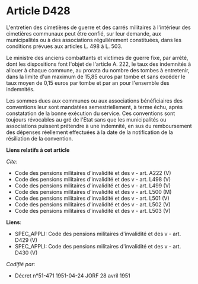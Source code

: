 # Article D428

L'entretien des cimetières de guerre et des carrés militaires à l'intérieur des cimetières communaux peut être confié, sur
leur demande, aux municipalités ou à des associations régulièrement constituées, dans les conditions prévues aux articles L.
498 à L. 503.

Le ministre des anciens combattants et victimes de guerre fixe, par arrêté, dont les dispositions font l'objet de l'article
A. 222, le taux des indemnités à allouer à chaque commune, au prorata du nombre des tombes à entretenir, dans la limite d'un
maximum de 15,85 euros par tombe et sans excéder le taux moyen de 0,15 euros par tombe et par an pour l'ensemble des
indemnités.

Les sommes dues aux communes ou aux associations bénéficiaires des conventions leur sont mandatées semestriellement, à terme
échu, après constatation de la bonne exécution du service. Ces conventions sont toujours révocables au gré de l'Etat sans que
les municipalités ou associations puissent prétendre à une indemnité, en sus du remboursement des dépenses réellement
effectuées à la date de la notification de la résiliation de la convention.

**Liens relatifs à cet article**

_Cite_:

  - Code des pensions militaires d'invalidité et des v - art. A222 (V)
  - Code des pensions militaires d'invalidité et des v - art. L498 (V)
  - Code des pensions militaires d'invalidité et des v - art. L499 (V)
  - Code des pensions militaires d'invalidité et des v - art. L500 (M)
  - Code des pensions militaires d'invalidité et des v - art. L501 (V)
  - Code des pensions militaires d'invalidité et des v - art. L502 (V)
  - Code des pensions militaires d'invalidité et des v - art. L503 (V)

**Liens**:

  - SPEC_APPLI: Code des pensions militaires d'invalidité et des v - art. D429 (V)
  - SPEC_APPLI: Code des pensions militaires d'invalidité et des v - art. D430 (V)

_Codifié par_:

  - Décret n°51-471 1951-04-24 JORF 28 avril 1951
